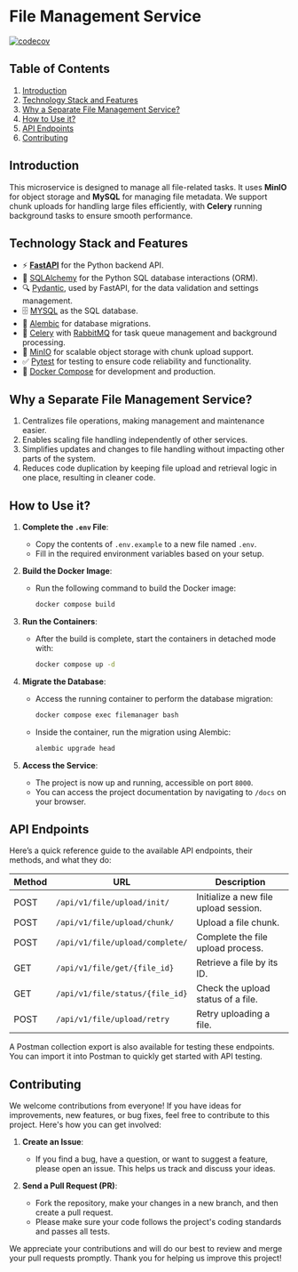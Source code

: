 # File Management Service

[![codecov](https://codecov.io/github/hanieas/fastapi-file-management-service/graph/badge.svg?token=OGUBX46W31)](https://codecov.io/github/hanieas/fastapi-file-management-service)

## Table of Contents
1. [Introduction](#introduction)
2. [Technology Stack and Features](#technology-stack-and-features)
3. [Why a Separate File Management Service?](#why-a-separate-file-management-service)
4. [How to Use it?](#how-to-use-it)
5. [API Endpoints](#api-endpoints)
6. [Contributing](#Contributing)

## Introduction

This microservice is designed to manage all file-related tasks. It uses **MinIO** for object storage and **MySQL** for managing file metadata. We support chunk uploads for handling large files efficiently, with **Celery** running background tasks to ensure smooth performance.

## Technology Stack and Features

- ⚡ [**FastAPI**](https://fastapi.tiangolo.com) for the Python backend API.
- 🧰 [SQLAlchemy](https://www.sqlalchemy.org/) for the Python SQL database interactions (ORM).
- 🔍 [Pydantic](https://docs.pydantic.dev), used by FastAPI, for the data validation and settings management.
- 🗄️ [MYSQL](https://www.mysql.com/) as the SQL database.
- 🔄 [Alembic](https://alembic.sqlalchemy.org/en/latest) for database migrations.
- 🔧 [Celery](https://docs.celeryq.dev/en/stable/) with [RabbitMQ](https://www.rabbitmq.com/) for task queue management and background processing.
- 💾 [MinIO](https://min.io/) for scalable object storage with chunk upload support.
- ✅ [Pytest](https://pytest.org) for testing to ensure code reliability and functionality.
- 🐋 [Docker Compose](https://www.docker.com) for development and production.
  
## Why a Separate File Management Service?

1. Centralizes file operations, making management and maintenance easier.
2. Enables scaling file handling independently of other services.
3. Simplifies updates and changes to file handling without impacting other parts of the system.
4. Reduces code duplication by keeping file upload and retrieval logic in one place, resulting in cleaner code.

## How to Use it?

1. **Complete the `.env` File**: 
    - Copy the contents of `.env.example` to a new file named `.env`.
    - Fill in the required environment variables based on your setup.

2. **Build the Docker Image**:
    - Run the following command to build the Docker image:
        ```bash
        docker compose build
        ```

3. **Run the Containers**:
    - After the build is complete, start the containers in detached mode with:
        ```bash
        docker compose up -d
        ```

4. **Migrate the Database**:
    - Access the running container to perform the database migration:
        ```bash
        docker compose exec filemanager bash
        ```
    - Inside the container, run the migration using Alembic:
        ```bash
        alembic upgrade head
        ```

5. **Access the Service**:
    - The project is now up and running, accessible on port `8000`.
    - You can access the project documentation by navigating to `/docs` on your browser.

## API Endpoints

Here’s a quick reference guide to the available API endpoints, their methods, and what they do:

| Method | URL                                         | Description                                                      |
|--------|---------------------------------------------|------------------------------------------------------------------|
| POST   | `/api/v1/file/upload/init/`                 | Initialize a new file upload session.                            |
| POST   | `/api/v1/file/upload/chunk/`                | Upload a file chunk.                                             |
| POST   | `/api/v1/file/upload/complete/`             | Complete the file upload process.                                |
| GET    | `/api/v1/file/get/{file_id}`                | Retrieve a file by its ID.                                       |
| GET    | `/api/v1/file/status/{file_id}`             | Check the upload status of a file.                               |
| POST   | `/api/v1/file/upload/retry`                 | Retry uploading a file.                                          |

A Postman collection export is also available for testing these endpoints. You can import it into Postman to quickly get started with API testing.

## Contributing

We welcome contributions from everyone! If you have ideas for improvements, new features, or bug fixes, feel free to contribute to this project. Here's how you can get involved:

1. **Create an Issue**: 
    - If you find a bug, have a question, or want to suggest a feature, please open an issue. This helps us track and discuss your ideas.

2. **Send a Pull Request (PR)**:
    - Fork the repository, make your changes in a new branch, and then create a pull request. 
    - Please make sure your code follows the project's coding standards and passes all tests.

We appreciate your contributions and will do our best to review and merge your pull requests promptly. Thank you for helping us improve this project!
